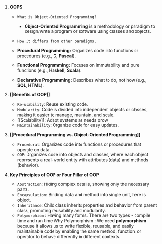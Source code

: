 1. **OOPS**
   - `What is Object-Oriented Programming?`
	 - **Object-Oriented Programming** is a methodology or paradigm to design/write a program or software using classes and objects.
   - `How it differs from other paradigms.`
	- **Procedural Programming:** Organizes code into functions or procedures (e.g., **C**, **Pascal**).
	
	- **Functional Programming:** Focuses on immutability and pure functions (e.g., **Haskell**, **Scala**).

	- **Declarative Programming:** Describes what to do, not how (e.g., **SQL**, **HTML**).
		
2. **[[Benefits of OOP]]**
	- `Re-usability`: Reuse existing code.
	- `Modularity`: Code is divided into independent objects or classes, making it easier to manage, maintain, and scale.
	- [[Scalability]]: Adapt systems as needs grow.
	- `Maintainability`: Organize code for easy updates.

3. **[[Procedural Programming vs. Object-Oriented Programming]]**
	- `Procedural`: Organizes code into functions or procedures that operate on data. 
	- `OOP`: Organizes code into objects and classes, where each object represents a real-world entity with attributes (data) and methods (behavior).

4. **Key Principles of OOP or Four Pillar of OOP**
   - `Abstraction`: Hiding complex details, showing only the necessary parts.
   - `Encapsulation`: Binding data and method into single unit, here is object.
   - `Inheritance`: Child class inherits properties and behavior from parent class, promoting reusability and modularity.
   - `Polymorphism` : Having many forms. There are two types - compile time and run time 
Why Polymorphism : We need **polymorphism** because it allows us to write flexible, reusable, and easily maintainable code by enabling the same method, function, or operator to behave differently in different contexts.